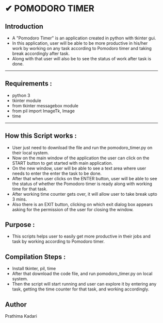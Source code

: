 # ✔ POMODORO TIMER

## Introduction

- A "Pomodoro Timer" is an application created in python with tkinter gui.
- In this application, user will be able to be more productive in his/her work by working on any task according to Pomodoro timer and taking break accordingly after task.
- Along with that user will also be to see the status of work after task is done.

****

## Requirements :

- python 3
- tkinter module
- from tkinter messagebox module
- from pil import ImageTk, Image
- time

****

## How this Script works :

- User just need to download the file and run the pomodoro_timer.py on their local system.
- Now on the main window of the application the user can click on the START button to get started with main application.
- On the new window, user will be able to see a text area where user needs to enter the enter the task to be done.
- After that when user clicks on the ENTER button, user will be able to see the status of whether the Pomodoro timer is ready along with working time for that task.
- After working time counter gets over, it will allow user to take break upto 3 mins.
- Also there is an EXIT button, clicking on which exit dialog box appears asking for the permission of the user for closing the window.

## Purpose :

- This scripts helps user to easily get more productive in their jobs and task by working according to Pomodoro timer.

## Compilation Steps :

- Install tkinter, pil, time
- After that download the code file, and run pomodoro_timer.py on local system.
- Then the script will start running and user can explore it by entering any task, getting the time counter for that task, and working accordingly.

## Author

Prathima Kadari
